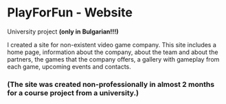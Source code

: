 # PlayForFun - Website
University project **(only in Bulgarian!!!)**

I created a site for non-existent video game company. This site includes a home page, information about the company, about the team and about the partners, the games that the company offers, a gallery with gameplay from each game, upcoming events and contacts. 
### (The site was created non-professionally in almost 2 months for a course project from a university.)
